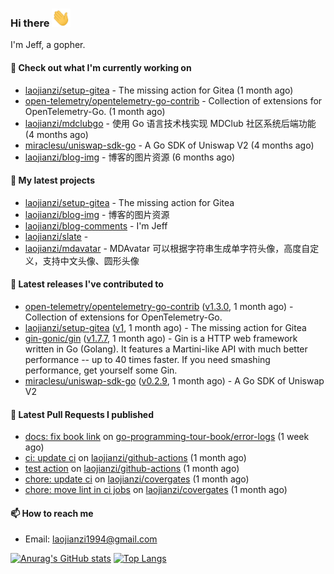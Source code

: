 ### Hi there <img src="https://raw.githubusercontent.com/laojianzi/laojianzi/main/wave.gif" width="30px">

I'm Jeff, a gopher.

#### 👷 Check out what I'm currently working on

- [laojianzi/setup-gitea](https://github.com/laojianzi/setup-gitea) - The missing action for Gitea (1 month ago)
- [open-telemetry/opentelemetry-go-contrib](https://github.com/open-telemetry/opentelemetry-go-contrib) - Collection of extensions for OpenTelemetry-Go. (1 month ago)
- [laojianzi/mdclubgo](https://github.com/laojianzi/mdclubgo) - 使用 Go 语言技术栈实现 MDClub 社区系统后端功能 (4 months ago)
- [miraclesu/uniswap-sdk-go](https://github.com/miraclesu/uniswap-sdk-go) - A Go SDK of Uniswap V2 (4 months ago)
- [laojianzi/blog-img](https://github.com/laojianzi/blog-img) - 博客的图片资源 (6 months ago)

#### 🌱 My latest projects

- [laojianzi/setup-gitea](https://github.com/laojianzi/setup-gitea) - The missing action for Gitea
- [laojianzi/blog-img](https://github.com/laojianzi/blog-img) - 博客的图片资源
- [laojianzi/blog-comments](https://github.com/laojianzi/blog-comments) - I&#39;m Jeff
- [laojianzi/slate](https://github.com/laojianzi/slate) - 
- [laojianzi/mdavatar](https://github.com/laojianzi/mdavatar) - MDAvatar 可以根据字符串生成单字符头像，高度自定义，支持中文头像、圆形头像

#### 🔭 Latest releases I've contributed to

- [open-telemetry/opentelemetry-go-contrib](https://github.com/open-telemetry/opentelemetry-go-contrib) ([v1.3.0](https://github.com/open-telemetry/opentelemetry-go-contrib/releases/tag/v1.3.0), 1 month ago) - Collection of extensions for OpenTelemetry-Go.
- [laojianzi/setup-gitea](https://github.com/laojianzi/setup-gitea) ([v1](https://github.com/laojianzi/setup-gitea/releases/tag/v1), 1 month ago) - The missing action for Gitea
- [gin-gonic/gin](https://github.com/gin-gonic/gin) ([v1.7.7](https://github.com/gin-gonic/gin/releases/tag/v1.7.7), 1 month ago) - Gin is a HTTP web framework written in Go (Golang). It features a Martini-like API with much better performance -- up to 40 times faster. If you need smashing performance, get yourself some Gin.
- [miraclesu/uniswap-sdk-go](https://github.com/miraclesu/uniswap-sdk-go) ([v0.2.9](https://github.com/miraclesu/uniswap-sdk-go/releases/tag/v0.2.9), 1 month ago) - A Go SDK of Uniswap V2

#### 🔨 Latest Pull Requests I published

- [docs: fix book link](https://github.com/go-programming-tour-book/error-logs/pull/2) on [go-programming-tour-book/error-logs](https://github.com/go-programming-tour-book/error-logs) (1 week ago)
- [ci: update ci](https://github.com/laojianzi/github-actions/pull/2) on [laojianzi/github-actions](https://github.com/laojianzi/github-actions) (1 month ago)
- [test action](https://github.com/laojianzi/github-actions/pull/1) on [laojianzi/github-actions](https://github.com/laojianzi/github-actions) (1 month ago)
- [chore: update ci](https://github.com/laojianzi/covergates/pull/8) on [laojianzi/covergates](https://github.com/laojianzi/covergates) (1 month ago)
- [chore: move lint in ci jobs](https://github.com/laojianzi/covergates/pull/7) on [laojianzi/covergates](https://github.com/laojianzi/covergates) (1 month ago)

#### 📫 How to reach me

- Email: laojianzi1994@gmail.com

[![Anurag's GitHub stats](https://github-readme-stats.vercel.app/api?username=laojianzi&count_private=true&show_icons=true&theme=vue-dark&include_all_commits=true)](https://github.com/laojianzi/laojianzi)
[![Top Langs](https://github-readme-stats.vercel.app/api/top-langs/?username=laojianzi&theme=vue-dark)](https://github.com/laojianzi/laojianzi)
